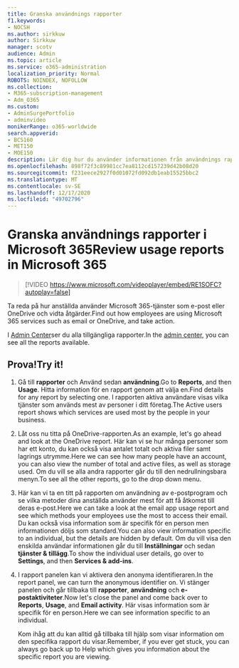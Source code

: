 ```yaml
---
title: Granska användnings rapporter
f1.keywords:
- NOCSH
ms.author: sirkkuw
author: Sirkkuw
manager: scotv
audience: Admin
ms.topic: article
ms.service: o365-administration
localization_priority: Normal
ROBOTS: NOINDEX, NOFOLLOW
ms.collection:
- M365-subscription-management
- Adm_O365
ms.custom:
- AdminSurgePortfolio
- adminvideo
monikerRange: o365-worldwide
search.appverid:
- BCS160
- MET150
- MOE150
description: Lär dig hur du använder informationen från användnings rapporter.
ms.openlocfilehash: 898f72f3c89981cc7ea8112cd157239d42b08d20
ms.sourcegitcommit: f231eece2927f0d01072fd092db1eab15525bbc2
ms.translationtype: MT
ms.contentlocale: sv-SE
ms.lasthandoff: 12/17/2020
ms.locfileid: "49702796"
---
```

# <a name="review-usage-reports-in-microsoft-365"></a><span data-ttu-id="d43ab-103">Granska användnings rapporter i Microsoft 365</span><span class="sxs-lookup"><span data-stu-id="d43ab-103">Review usage reports in Microsoft 365</span></span>

> [!VIDEO https://www.microsoft.com/videoplayer/embed/RE1SOFC?autoplay=false]

<span data-ttu-id="d43ab-104">Ta reda på hur anställda använder Microsoft 365-tjänster som e-post eller OneDrive och vidta åtgärder.</span><span class="sxs-lookup"><span data-stu-id="d43ab-104">Find out how employees are using Microsoft 365 services such as email or OneDrive, and take action.</span></span>

<span data-ttu-id="d43ab-105">I [Admin Center](https://admin.microsoft.com)ser du alla tillgängliga rapporter.</span><span class="sxs-lookup"><span data-stu-id="d43ab-105">In the [admin center](https://admin.microsoft.com), you can see all the reports available.</span></span>

## <a name="try-it"></a><span data-ttu-id="d43ab-106">Prova!</span><span class="sxs-lookup"><span data-stu-id="d43ab-106">Try it!</span></span>

1. <span data-ttu-id="d43ab-107">Gå till **rapporter** och Använd sedan **användning**.</span><span class="sxs-lookup"><span data-stu-id="d43ab-107">Go to **Reports**, and then **Usage**.</span></span> <span data-ttu-id="d43ab-108">Hitta information för en rapport genom att välja en.</span><span class="sxs-lookup"><span data-stu-id="d43ab-108">Find details for any report by selecting one.</span></span> <span data-ttu-id="d43ab-109">I rapporten aktiva användare visas vilka tjänster som används mest av personer i ditt företag.</span><span class="sxs-lookup"><span data-stu-id="d43ab-109">The Active users report shows which services are used most by the people in your business.</span></span>
1. <span data-ttu-id="d43ab-110">Låt oss nu titta på OneDrive-rapporten.</span><span class="sxs-lookup"><span data-stu-id="d43ab-110">As an example, let's go ahead and look at the OneDrive report.</span></span> <span data-ttu-id="d43ab-111">Här kan vi se hur många personer som har ett konto, du kan också visa antalet totalt och aktiva filer samt lagrings utrymme.</span><span class="sxs-lookup"><span data-stu-id="d43ab-111">Here we can see how many people have an account, you can also view the number of total and active files, as well as storage used.</span></span> <span data-ttu-id="d43ab-112">Om du vill se alla andra rapporter går du till den nedrullningsbara menyn.</span><span class="sxs-lookup"><span data-stu-id="d43ab-112">To see all the other reports, go to the drop down menu.</span></span>
1. <span data-ttu-id="d43ab-113">Här kan vi ta en titt på rapporten om användning av e-postprogram och se vilka metoder dina anställda använder mest för att få åtkomst till deras e-post.</span><span class="sxs-lookup"><span data-stu-id="d43ab-113">Here we can take a look at the email app usage report and see which methods your employees use the most to access their email.</span></span> <span data-ttu-id="d43ab-114">Du kan också visa information som är specifik för en person men informationen döljs som standard.</span><span class="sxs-lookup"><span data-stu-id="d43ab-114">You can also view information specific to an individual, but the details are hidden by default.</span></span> <span data-ttu-id="d43ab-115">Om du vill visa den enskilda användar informationen går du till **Inställningar** och sedan **tjänster & tillägg**.</span><span class="sxs-lookup"><span data-stu-id="d43ab-115">To show the individual user details, go over to **Settings**, and then **Services & add-ins**.</span></span>
1. <span data-ttu-id="d43ab-116">I rapport panelen kan vi aktivera den anonyma identifieraren.</span><span class="sxs-lookup"><span data-stu-id="d43ab-116">In the report panel, we can turn the anonymous identifier on.</span></span> <span data-ttu-id="d43ab-117">Vi stänger panelen och går tillbaka till **rapporter**, **användning** och **e-postaktiviteter**.</span><span class="sxs-lookup"><span data-stu-id="d43ab-117">Now let's close the panel and come back over to **Reports**, **Usage**, and **Email activity**.</span></span> <span data-ttu-id="d43ab-118">Här visas information som är specifik för en person.</span><span class="sxs-lookup"><span data-stu-id="d43ab-118">Here we can see information specific to an individual.</span></span>

    <span data-ttu-id="d43ab-119">Kom ihåg att du kan alltid gå tillbaka till hjälp som visar information om den specifika rapport du visar.</span><span class="sxs-lookup"><span data-stu-id="d43ab-119">Remember, if you ever get stuck, you can always go back up to Help which gives you information about the specific report you are viewing.</span></span>